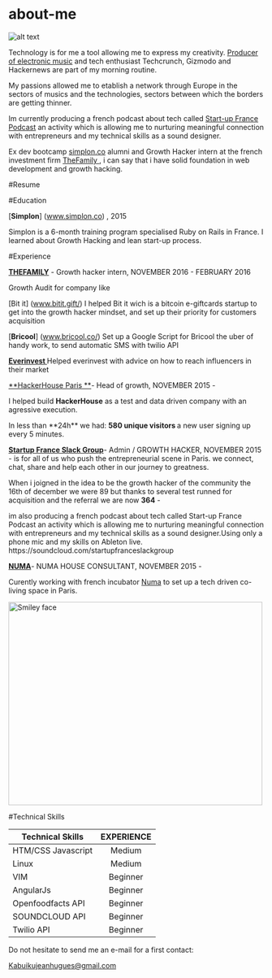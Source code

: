 # about-me
![alt text](http://s29.postimg.org/f0jhwt6fr/12772074_1332351536782377_4305195265850081940_o.jpg "@ NUMA")

Technology is for me a tool allowing me to express my creativity. [Producer of electronic music](https://soundcloud.com/amazinggaijin) and tech enthusiast Techcrunch, Gizmodo and Hackernews are part of my morning routine.

My passions allowed me to etablish a network through Europe in the sectors of musics and the technologies, sectors between which the borders are getting thinner.

Im currently producing a french podcast about tech called [Start-up France Podcast](https://soundcloud.com/startupfranceslackgroup/) an activity which is allowing me to nurturing meaningful connection with entrepreneurs and my technical skills as a sound designer.

Ex dev bootcamp [simplon.co](http://simplon.co/) alumni and Growth Hacker intern at the french investment firm  [TheFamily ](http://www.thefamily.co/), i can say that i have solid foundation in web development and growth hacking.


#Resume

#Education 

[<b>Simplon</b>] (www.simplon.co) , 2015  

Simplon is a 6-month training program specialised  Ruby on Rails in France. I learned about  Growth Hacking and lean start-up process.


#Experience 

[**THEFAMILY**](http://thefamily.co/) - Growth hacker intern, NOVEMBER 2016  - FEBRUARY 2016 

Growth Audit for company  like

[Bit it] (www.bitit.gift/) I helped Bit it wich is a bitcoin e-giftcards  startup to get into the growth hacker mindset, and set up their    priority for customers acquisition


[<b>Bricool</b>] (www.bricool.co/) Set up a Google Script for Bricool the uber of handy work, to send automatic SMS with twilio  API

[<b>Everinvest </b>]( https://www.everinvest.fr/) Helped everinvest with advice on how to reach influencers in their market

[**HackerHouse Paris **](http://www.hackerhouse.paris/#home/intro)- Head of growth, NOVEMBER 2015 - 

<p>I helped build  <b>HackerHouse</b> as a test and data driven company with an  agressive execution. </p>
In less than **24h** we had:
<b>580 unique visitors </b>
a new user signing up every 5 minutes.


[**Startup France Slack Group**](http://startupfrance.co/)-  Admin / GROWTH HACKER, NOVEMBER 2015 -
is for all of us who push the entrepreneurial scene in Paris. we connect, chat, share and help each other in our journey to greatness. 

When i joigned in  the idea to be the growth hacker of the community the 16th of december we were 89 but thanks to several test runned for acquisition and the referral  we are now <b>364</b>  - 

<p> im  also  producing a french podcast about tech called Start-up France Podcast an activity which is allowing me to nurturing meaningful connection with entrepreneurs and my technical skills as a sound designer.Using only a phone mic and my skills on Ableton live. https://soundcloud.com/startupfranceslackgroup </p>

 [**NUMA**](http://www.hackerhouse.paris/hh/numa#hh/numa/hacker)-  NUMA HOUSE CONSULTANT, NOVEMBER 2015 -

Curently working with french incubator [Numa](http://paris.numa.co/) to set up a tech driven co-living space in Paris. 

<img src="http://s24.postimg.org/ajtk9f7vp/Screen_Shot_2016_03_17_at_11_52_17_PM.png" alt="Smiley face" width="500" height="400">

#Technical Skills

| Technical Skills      | EXPERIENCE      
| ------------- |:-------------:|
| HTM/CSS Javascript   | Medium |
| Linux     | Medium      |
| VIM | Beginner     |    
| AngularJs| Beginner |
|Openfoodfacts API|Beginner
|SOUNDCLOUD API | Beginner |
|Twilio  API | Beginner

<p> Do not hesitate to send me an e-mail for a first contact:</p>

Kabuikujeanhugues@gmail.com
